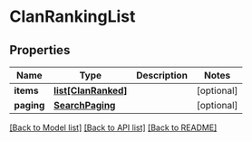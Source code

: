 # ClanRankingList

## Properties
Name | Type | Description | Notes
------------ | ------------- | ------------- | -------------
**items** | [**list[ClanRanked]**](ClanRanked.md) |  | [optional] 
**paging** | [**SearchPaging**](SearchPaging.md) |  | [optional] 

[[Back to Model list]](../README.md#documentation-for-models) [[Back to API list]](../README.md#documentation-for-api-endpoints) [[Back to README]](../README.md)

